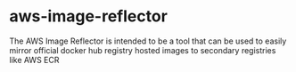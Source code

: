 # aws-image-reflector
The AWS Image Reflector is intended to be a tool that can be used to easily mirror official docker hub registry hosted images to secondary registries like AWS ECR
